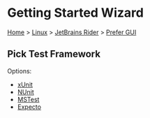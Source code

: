<!--
GENERATED FILE - DO NOT EDIT
This file was generated by [MarkdownSnippets](https://github.com/SimonCropp/MarkdownSnippets).
Source File: /docs/mdsource/wiz/Linux_Rider_Gui.source.md
To change this file edit the source file and then run MarkdownSnippets.
-->

# Getting Started Wizard

[Home](/docs/wiz/readme.md) > [Linux](Linux.md) > [JetBrains Rider](Linux_Rider.md) > [Prefer GUI](Linux_Rider_Gui.md)

## Pick Test Framework

Options:
 * [xUnit](result_Linux_Rider_Gui_xUnit.md)
 * [NUnit](result_Linux_Rider_Gui_NUnit.md)
 * [MSTest](result_Linux_Rider_Gui_MSTest.md)
 * [Expecto](result_Linux_Rider_Gui_Expecto.md)
